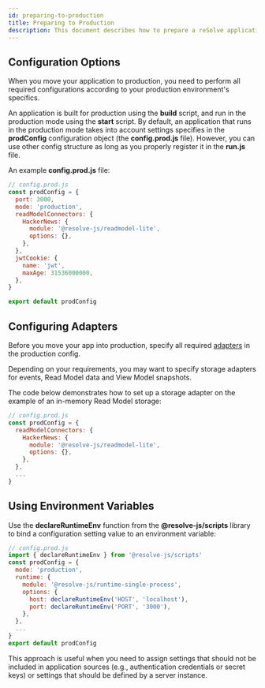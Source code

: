 ```yaml
---
id: preparing-to-production
title: Preparing to Production
description: This document describes how to prepare a reSolve application for deployment to a production server environment.
---
```


## Configuration Options

When you move your application to production, you need to perform all required configurations according to your production environment's specifics.

An application is built for production using the **build** script, and run in the production mode using the **start** script. By default, an application that runs in the production mode takes into account settings specifies in the **prodConfig** configuration object (the **config.prod.js** file). However, you can use other config structure as long as you properly register it in the **run.js** file.

An example **config.prod.js** file:

```js
// config.prod.js
const prodConfig = {
  port: 3000,
  mode: 'production',
  readModelConnectors: {
    HackerNews: {
      module: '@resolve-js/readmodel-lite',
      options: {},
    },
  },
  jwtCookie: {
    name: 'jwt',
    maxAge: 31536000000,
  },
}

export default prodConfig
```

## Configuring Adapters

Before you move your app into production, specify all required [adapters](adapters.md) in the production config.

Depending on your requirements, you may want to specify storage adapters for events, Read Model data and View Model snapshots.

The code below demonstrates how to set up a storage adapter on the example of an in-memory Read Model storage:

```js
// config.prod.js
const prodConfig = {
  readModelConnectors: {
    HackerNews: {
      module: '@resolve-js/readmodel-lite',
      options: {},
    },
  },
  ...
}
```

## Using Environment Variables

Use the **declareRuntimeEnv** function from the **@resolve-js/scripts** library to bind a configuration setting value to an environment variable:

```js
// config.prod.js
import { declareRuntimeEnv } from '@resolve-js/scripts'
const prodConfig = {
  mode: 'production',
  runtime: {
    module: '@resolve-js/runtime-single-process',
    options: {
      host: declareRuntimeEnv('HOST', 'localhost'),
      port: declareRuntimeEnv('PORT', '3000'),
    },
  },
  ...
}
export default prodConfig
```

This approach is useful when you need to assign settings that should not be included in application sources (e.g., authentication credentials or secret keys) or settings that should be defined by a server instance.

